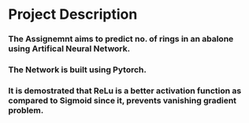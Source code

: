 # Project Description
### The Assignemnt aims to predict no. of rings in an abalone using Artifical Neural Network.
### The Network is built using Pytorch. 
### It is demostrated that ReLu is a better activation function as compared to Sigmoid since it, prevents vanishing gradient problem. 
